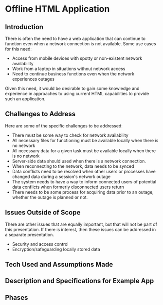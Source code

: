 # Offline HTML Application

## Introduction

There is often the need to have a web application that can continue to function even when a network connection is not
available. Some use cases for this need:

* Access from mobile devices with spotty or non-existent network availability
* Work from a laptop in situations without network access
* Need to continue business functions even when the network experiences outages

Given this need, it would be desirable to gain some knowledge and experience in approaches to using current HTML
capabilities to provide such an application.

## Challenges to Address

Here are some of the specific challenges to be addressed:

* There must be some way to check for network availability
* All necessary files for functioning must be available locally when there is no network
* All necessary data for a given task must be available locally when there is no network
* Server-side data should used when there is a network connection.
* When reconnecting to the network, data needs to be synced
* Data conflicts need to be resolved when other users or processes have changed data during a session's network
outage
* The system needs to have a way to inform connected users of potential data conflicts when formerly disconnected
users return
* There needs to be some process for acquiring data prior to an outage, whether the outage is planned or not.

## Issues Outside of Scope

There are other issues that are equally important, but that will not be part of this presentation. If there is 
interest, then these issues can be addressed in a separate presentation.

* Security and access control
* Encryption/safeguarding locally stored data

## Tech Used and Assumptions Made

## Description and Specifications for Example App

## Phases
